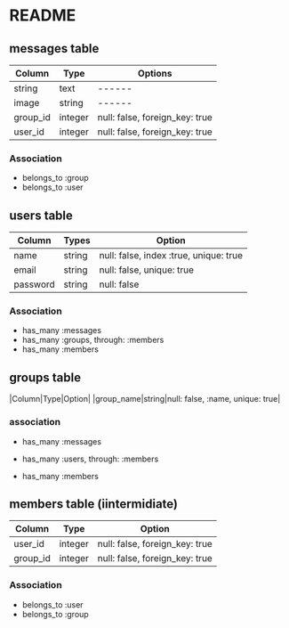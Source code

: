 # README

 ## messages table

  |Column|Type|Options|
  |------|------|------|
  |string|text|------|
  |image|string|------|
  |group_id|integer|null: false, foreign_key: true|
  |user_id|integer|null: false, foreign_key: true|

 ### Association

 - belongs_to :group
 - belongs_to :user

 ## users table

  |Column|Types|Option|
  |------|------|------|
  |name|string|null: false, index :true, unique: true|
  |email|string|null: false, unique: true|
  |password|string|null: false|


### Association

 - has_many :messages
 - has_many :groups, through: :members
 - has_many :members

 ## groups table

  |Column|Type|Option|
  |group_name|string|null: false, :name, unique: true|

  ### association

 - has_many :messages

 - has_many :users, through: :members
 - has_many :members

 ## members table (iintermidiate)

 |Column|Type|Option|
 |------|------|------|
 |user_id|integer|null: false, foreign_key: true|
 |group_id|integer|null: false, foreign_key: true|

 ### Association
 - belongs_to :user
 - belongs_to :group
